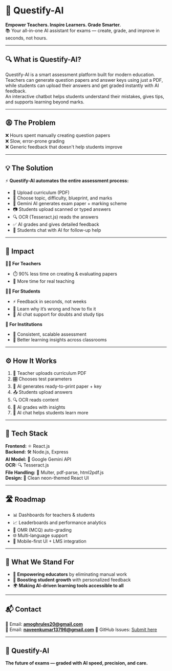 # 🚀 Questify-AI

**Empower Teachers. Inspire Learners. Grade Smarter.**  
📚 Your all-in-one AI assistant for exams — create, grade, and improve in seconds, not hours.

---

## 🔍 What is Questify-AI?

Questify-AI is a smart assessment platform built for modern education.  
Teachers can generate question papers and answer keys using just a PDF, while students can upload their answers and get graded instantly with AI feedback.  
An interactive chatbot helps students understand their mistakes, gives tips, and supports learning beyond marks.

---

## 😩 The Problem

❌ Hours spent manually creating question papers  
❌ Slow, error-prone grading  
❌ Generic feedback that doesn't help students improve  

---

## 💡 The Solution

⚡ **Questify-AI automates the entire assessment process:**

- 📄 Upload curriculum (PDF)  
- 🎯 Choose topic, difficulty, blueprint, and marks  
- 🧠 Gemini AI generates exam paper + marking scheme  
- 📷 Students upload scanned or typed answers  
- 🔍 OCR (Tesseract.js) reads the answers  
- ✅ AI grades and gives detailed feedback  
- 💬 Students chat with AI for follow-up help  

---

## 🌟 Impact

**👩‍🏫 For Teachers**  
- ⏱️ 90% less time on creating & evaluating papers  
- 🎯 More time for real teaching

**🧑‍🎓 For Students**  
- ⚡ Feedback in seconds, not weeks  
- 🔎 Learn why it’s wrong and how to fix it  
- 🤖 AI chat support for doubts and study tips

**🏫 For Institutions**  
- 🧪 Consistent, scalable assessment  
- 🧭 Better learning insights across classrooms  

---

## ⚙️ How It Works

1. 📝 Teacher uploads curriculum PDF  
2. 🎛️ Chooses test parameters  
3. 📑 AI generates ready-to-print paper + key  
4. 📤 Students upload answers  
5. 🔍 OCR reads content  
6. 🤖 AI grades with insights  
7. 💬 AI chat helps students learn more  

---

## 🧪 Tech Stack

**Frontend:** ⚛️ React.js  
**Backend:** 🛠️ Node.js, Express  
**AI Model:** 🧠 Google Gemini API  
**OCR:** 🔍 Tesseract.js  
**File Handling:** 📂 Multer, pdf-parse, html2pdf.js  
**Design:** 🎨 Clean neon-themed React UI  

---

## 🛣️ Roadmap

- 📊 Dashboards for teachers & students  
- 📈 Leaderboards and performance analytics  
- 📝 OMR (MCQ) auto-grading  
- 🌐 Multi-language support  
- 📱 Mobile-first UI + LMS integration  

---

## 🎯 What We Stand For

- 💼 **Empowering educators** by eliminating manual work  
- 🚀 **Boosting student growth** with personalized feedback  
- 🌍 **Making AI-driven learning tools accessible to all**

---

## 📬 Contact

📧 Email: **amoghrules20@gmail.com**  
📧 Email: **naveenkumar13796@gmail.com**
🐛 GitHub Issues: [Submit here](https://github.com/Chunnu-Munnu/Questify-AI/issues)

---

## 🦾 Questify-AI  
**The future of exams — graded with AI speed, precision, and care.**
